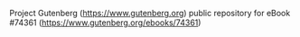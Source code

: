 Project Gutenberg (https://www.gutenberg.org) public repository for eBook #74361 (https://www.gutenberg.org/ebooks/74361)
